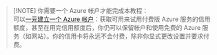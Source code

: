 > [!NOTE] <a name="note"></a> 你需要一个 Azure 帐户才能完成本教程：<br/>
  > 可以[一元建立一个 Azure 帐户](https://www.azure.cn/pricing/1rmb-trial/)：获取可用来试用付费版 Azure 服务的信用额度，甚至在用完信用额度后，你仍可以保留帐户和使用免费的 Azure 服务（如网站）。你的信用卡将永远不会付费，除非你显式更改设置并要求付费。
  >
<!---HONumber=Mooncake_0307_2016-->